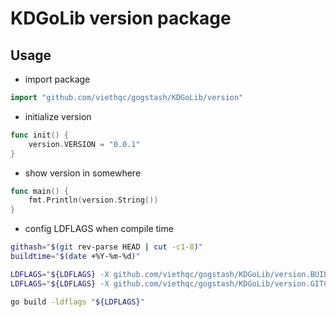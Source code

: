 KDGoLib version package
=======================

## Usage

* import package

```go
import "github.com/viethqc/gogstash/KDGoLib/version"
```

* initialize version

```go
func init() {
	version.VERSION = "0.0.1"
}
```

* show version in somewhere

```go
func main() {
	fmt.Println(version.String())
}
```

* config LDFLAGS when compile time

```sh
githash="$(git rev-parse HEAD | cut -c1-8)"
buildtime="$(date +%Y-%m-%d)"

LDFLAGS="${LDFLAGS} -X github.com/viethqc/gogstash/KDGoLib/version.BUILDTIME ${buildtime}"
LDFLAGS="${LDFLAGS} -X github.com/viethqc/gogstash/KDGoLib/version.GITCOMMIT ${githash}"

go build -ldflags "${LDFLAGS}"
```
